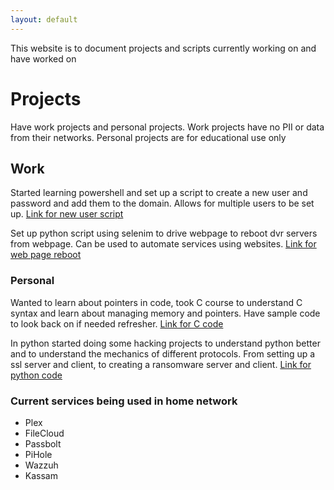 ```yaml
---
layout: default
---
```


This website is to document projects and scripts currently working on and have worked on

# Projects

Have work projects and personal projects. Work projects have no PII or data from their networks. Personal projects are for educational use only

## Work

Started learning powershell and set up a script to create a new user and password and add them to the domain. Allows for multiple users to be set up.
[Link for new user script](https://github.com/painlessemu/work/blob/main/NewUser)

Set up python script using selenim to drive webpage to reboot dvr servers from webpage. Can be used to automate services using websites. [Link for web page reboot](https://github.com/painlessemu/work/blob/main/webpagereboot.txt)

### Personal

Wanted to learn about pointers in code, took C course to understand C syntax and learn about managing memory and pointers. Have sample code to look back on if needed refresher. [Link for C code](https://github.com/painlessemu/c-stuff)

In python started doing some hacking projects to understand python better and to understand the mechanics of different protocols. From setting up a ssl server and client, to creating a ransomware server and client. [Link for python code](https://github.com/painlessemu/Python_stuff)

### Current services being used in home network

* Plex
* FileCloud
* Passbolt
* PiHole
* Wazzuh
* Kassam
